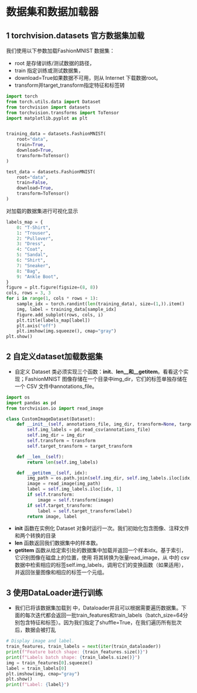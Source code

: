# 数据集和数据加载器

## 1 torchvision.datasets 官方数据集加载

我们使用以下参数加载FashionMNIST 数据集：
* root 是存储训练/测试数据的路径，
* train 指定训练或测试数据集，
* download=True如果数据不可用，则从 Internet 下载数据root。
* transform并target_transform指定特征和标签转

```py
import torch
from torch.utils.data import Dataset
from torchvision import datasets
from torchvision.transforms import ToTensor
import matplotlib.pyplot as plt


training_data = datasets.FashionMNIST(
    root="data",
    train=True,
    download=True,
    transform=ToTensor()
)

test_data = datasets.FashionMNIST(
    root="data",
    train=False,
    download=True,
    transform=ToTensor()
)
```

对加载的数据集进行可视化显示
```py
labels_map = {
    0: "T-Shirt",
    1: "Trouser",
    2: "Pullover",
    3: "Dress",
    4: "Coat",
    5: "Sandal",
    6: "Shirt",
    7: "Sneaker",
    8: "Bag",
    9: "Ankle Boot",
}
figure = plt.figure(figsize=(8, 8))
cols, rows = 3, 3
for i in range(1, cols * rows + 1):
    sample_idx = torch.randint(len(training_data), size=(1,)).item()
    img, label = training_data[sample_idx]
    figure.add_subplot(rows, cols, i)
    plt.title(labels_map[label])
    plt.axis("off")
    plt.imshow(img.squeeze(), cmap="gray")
plt.show()
```


## 2 自定义dataset加载数据集

* 自定义 Dataset 类必须实现三个函数：__init__、__len__和__getitem__。看看这个实现；FashionMNIST 图像存储在一个目录中img_dir，它们的标签单独存储在一个 CSV 文件中annotations_file。

```py
import os
import pandas as pd
from torchvision.io import read_image

class CustomImageDataset(Dataset):
    def __init__(self, annotations_file, img_dir, transform=None, target_transform=None):
        self.img_labels = pd.read_csv(annotations_file)
        self.img_dir = img_dir
        self.transform = transform
        self.target_transform = target_transform

    def __len__(self):
        return len(self.img_labels)

    def __getitem__(self, idx):
        img_path = os.path.join(self.img_dir, self.img_labels.iloc[idx, 0])
        image = read_image(img_path)
        label = self.img_labels.iloc[idx, 1]
        if self.transform:
            image = self.transform(image)
        if self.target_transform:
            label = self.target_transform(label)
        return image, label

```

* __init__ 函数在实例化 Dataset 对象时运行一次。我们初始化包含图像、注释文件和两个转换的目录
* __len__ 函数返回我们数据集中的样本数。
* __getitem__ 函数从给定索引处的数据集中加载并返回一个样本idx。基于索引，它识别图像在磁盘上的位置，使用 将其转换为张量read_image，从 中的 csv 数据中检索相应的标签self.img_labels，调用它们的变换函数（如果适用），并返回张量图像和相应的标签一个元组。



## 3 使用DataLoader进行训练

* 我们已将该数据集加载到 中，Dataloader并且可以根据需要遍历数据集。下面的每次迭代都会返回一批train_features和train_labels（batch_size=64分别包含特征和标签）。因为我们指定了shuffle=True，在我们遍历所有批次后，数据会被打乱

```py
# Display image and label.
train_features, train_labels = next(iter(train_dataloader))
print(f"Feature batch shape: {train_features.size()}")
print(f"Labels batch shape: {train_labels.size()}")
img = train_features[0].squeeze()
label = train_labels[0]
plt.imshow(img, cmap="gray")
plt.show()
print(f"Label: {label}")
```
